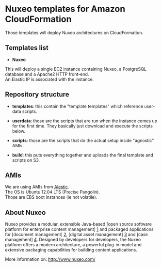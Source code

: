 # Nuxeo templates for Amazon CloudFormation

Those templates will deploy Nuxeo architectures on CloudFormation.


## Templates list

- **Nuxeo**

This will deploy a single EC2 instance containing Nuxeo, a PostgreSQL
database and a Apache2 HTTP front-end.  
An Elastic IP is associated with the instance.


## Repository structure

- **templates**: this contain the "template templates" which reference
  user-data scripts.

- **userdata**: those are the scripts that are run when the instance
  comes up for the first time.
  They basically just download and execute the scripts below.

- **scripts**: those are the scripts that do the actual setup inside
  "agnostic" AMIs.

- **build**: this puts everything together and uploads the final template
  and scripts on S3.


## AMIs

We are using AMIs from [Alestic](http://alestic.com/).  
The OS is Ubuntu 12.04 LTS (Precise Pangolin).  
Those are EBS boot instances (ie not volatile).


## About Nuxeo

Nuxeo provides a modular, extensible Java-based [open source software platform for enterprise content management] [1] and packaged applications for [document management] [2], [digital asset management] [3] and [case management] [4]. Designed by developers for developers, the Nuxeo platform offers a modern architecture, a powerful plug-in model and extensive packaging capabilities for building content applications.

[1]: http://www.nuxeo.com/en/products/ep
[2]: http://www.nuxeo.com/en/products/document-management
[3]: http://www.nuxeo.com/en/products/dam
[4]: http://www.nuxeo.com/en/products/case-management

More information on: <http://www.nuxeo.com/>


